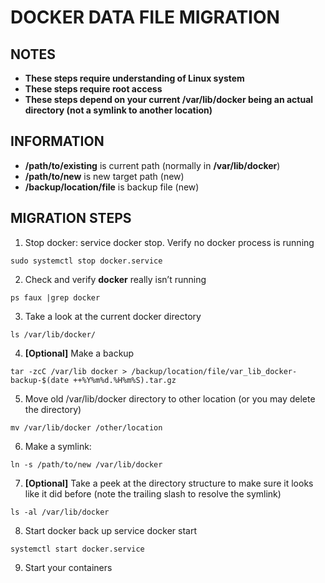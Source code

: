 # DOCKER DATA FILE MIGRATION
## **NOTES**
- **These steps require understanding of Linux system** 
- **These steps require root access**
- **These steps depend on your current /var/lib/docker being an actual directory (not a symlink to another location)**

## **INFORMATION**
- **/path/to/existing** is current path (normally in **/var/lib/docker**)
- **/path/to/new** is new target path (new)
- **/backup/location/file** is backup file (new)

## **MIGRATION STEPS**
1. Stop docker: service docker stop. Verify no docker process is running
```
sudo systemctl stop docker.service
```
2. Check and verify **docker** really isn’t running
```
ps faux |grep docker
```
3. Take a look at the current docker directory
```
ls /var/lib/docker/
```
4. **[Optional]** Make a backup
```
tar -zcC /var/lib docker > /backup/location/file/var_lib_docker-backup-$(date ++%Y%m%d.%H%m%S).tar.gz
```
5. Move old /var/lib/docker directory to other location (or you may delete the directory)
```
mv /var/lib/docker /other/location
```
6. Make a symlink: 
```
ln -s /path/to/new /var/lib/docker
```
7. **[Optional]** Take a peek at the directory structure to make sure it looks like it did before (note the trailing slash to resolve the symlink)
```
ls -al /var/lib/docker
```
8. Start docker back up service docker start
  ```
  systemctl start docker.service
  ```
9. Start your containers
